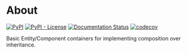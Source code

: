 # About

[![PyPI](https://img.shields.io/pypi/v/tcod-ec)](https://pypi.org/project/tcod-ec/)
[![PyPI - License](https://img.shields.io/pypi/l/tcod-ec)](https://github.com/HexDecimal/python-tcod-ec/blob/main/LICENSE)
[![Documentation Status](https://readthedocs.org/projects/python-tcod-ec/badge/?version=latest)](https://python-tcod-ec.readthedocs.io)
[![codecov](https://codecov.io/gh/HexDecimal/python-tcod-ec/branch/main/graph/badge.svg?token=UP161WEo0s)](https://codecov.io/gh/HexDecimal/python-tcod-ec)

Basic Entity/Component containers for implementing composition over inheritance.
